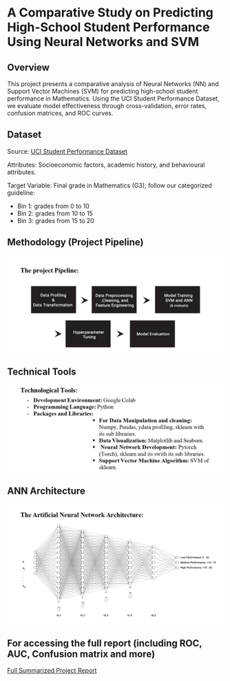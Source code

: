 # A Comparative Study on Predicting High-School Student Performance Using Neural Networks and SVM

## Overview

This project presents a comparative analysis of Neural Networks (NN) and Support Vector Machines (SVM) for predicting high-school student performance in Mathematics. Using the UCI Student Performance Dataset, we evaluate model effectiveness through cross-validation, error rates, confusion matrices, and ROC curves.

## Dataset

Source: [UCI Student Performance Dataset](https://archive.ics.uci.edu/dataset/320/student+performance)

Attributes: Socioeconomic factors, academic history, and behavioural attributes.

Target Variable: Final grade in Mathematics (G3);  follow our categorized guideline:<br>
* Bin 1: grades from 0 to 10
* Bin 2: grades from 10 to 15
* Bin 3: grades from 15 to 20

## Methodology (Project Pipeline)
![Image Description](Image_1.jpg)

## Technical Tools
![Image Description](Image_2.jpg)

## ANN Architecture 
![Image Description](Image_3.jpg)

## For accessing the full report (including ROC, AUC, Confusion matrix and more)
[Full Summarized Project Report](Final_Report_.pdf)
